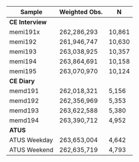| Sample       | Weighted Obs. | N      |
|--------------|---------------|--------|
| **CE Interview** |               |        |
| memi191x     | 262,286,293   | 10,861 |
| memi192      | 261,946,747   | 10,630 |
| memi193      | 263,038,925   | 10,357 |
| memi194      | 263,864,691   | 10,158 |
| memi195      | 263,070,970   | 10,124 |
| **CE Diary**     |               |        |
| memd191      | 262,018,321   | 5,156  |
| memd192      | 262,356,969   | 5,353  |
| memd193      | 263,622,588   | 5,380  |
| memd194      | 263,390,712   | 4,952  |
| **ATUS**         |               |        |
| ATUS Weekday | 263,653,004   | 4,642  |
| ATUS Weekend | 262,635,719   | 4,793  |
